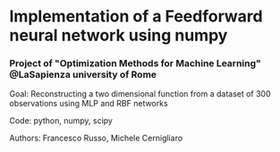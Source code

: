 # Implementation of a Feedforward neural network using numpy
### Project of "Optimization Methods for Machine Learning" @LaSapienza university of Rome

Goal: Reconstructing a two dimensional function from a dataset of 300 observations using MLP and RBF networks

Code: python, numpy, scipy

Authors: Francesco Russo, Michele Cernigliaro
